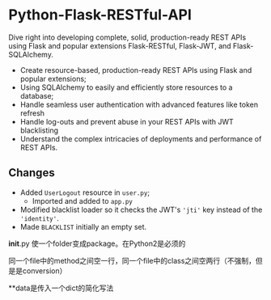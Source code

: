 # Python-Flask-RESTful-API

Dive right into developing complete, solid, production-ready REST APIs using Flask and popular extensions Flask-RESTful, Flask-JWT, and Flask-SQLAlchemy.

* Create resource-based, production-ready REST APIs using Flask and popular extensions;
* Using SQLAlchemy to easily and efficiently store resources to a database; 
* Handle seamless user authentication with advanced features like token refresh
* Handle log-outs and prevent abuse in your REST APIs with JWT blacklisting
* Understand the complex intricacies of deployments and performance of REST APIs.

## Changes

* Added `UserLogout` resource in `user.py`;
    * Imported and added to `app.py`
* Modified blacklist loader so it checks the JWT's `'jti'` key instead of the `'identity'`.
* Made `BLACKLIST` initially an empty set.


__init__.py 使一个folder变成package。在Python2是必须的

同一个file中的method之间空一行，同一个file中的class之间空两行（不强制，但是是conversion）

**data是传入一个dict的简化写法